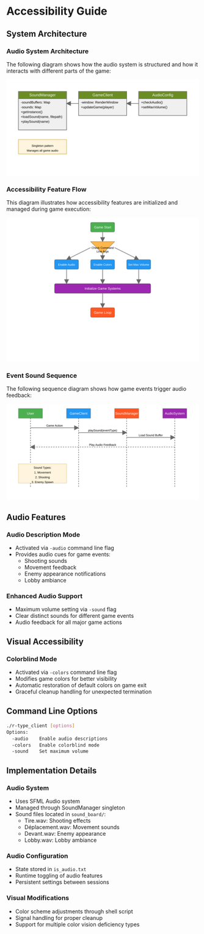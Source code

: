 # Accessibility Guide

## System Architecture

### Audio System Architecture
The following diagram shows how the audio system is structured and how it interacts with different parts of the game:

![Audio System Class Diagram](audio-system-class.svg)

### Accessibility Feature Flow
This diagram illustrates how accessibility features are initialized and managed during game execution:

![Accessibility Flow Diagram](accessibility-flow.svg)

### Event Sound Sequence
The following sequence diagram shows how game events trigger audio feedback:

![Event Sequence Diagram](event-sequence.svg)

## Audio Features

### Audio Description Mode
- Activated via `-audio` command line flag
- Provides audio cues for game events:
  - Shooting sounds
  - Movement feedback
  - Enemy appearance notifications
  - Lobby ambiance

### Enhanced Audio Support
- Maximum volume setting via `-sound` flag
- Clear distinct sounds for different game events
- Audio feedback for all major game actions

## Visual Accessibility

### Colorblind Mode
- Activated via `-colors` command line flag
- Modifies game colors for better visibility
- Automatic restoration of default colors on game exit
- Graceful cleanup handling for unexpected termination

## Command Line Options

```bash
./r-type_client [options]
Options:
  -audio    Enable audio descriptions
  -colors   Enable colorblind mode
  -sound    Set maximum volume
```

## Implementation Details

### Audio System
- Uses SFML Audio system
- Managed through SoundManager singleton
- Sound files located in `sound_board/`:
  - Tire.wav: Shooting effects
  - Déplacement.wav: Movement sounds
  - Devant.wav: Enemy appearance
  - Lobby.wav: Lobby ambiance

### Audio Configuration
- State stored in `is_audio.txt`
- Runtime toggling of audio features
- Persistent settings between sessions

### Visual Modifications
- Color scheme adjustments through shell script
- Signal handling for proper cleanup
- Support for multiple color vision deficiency types